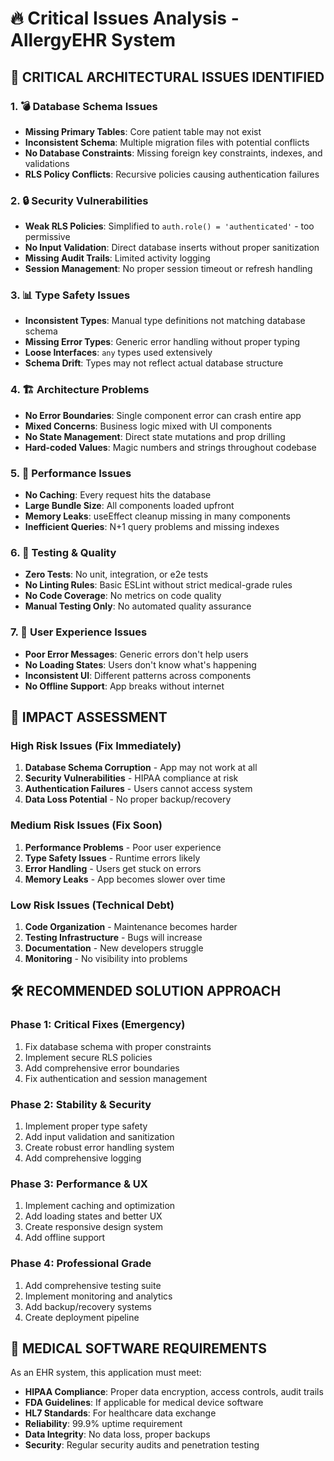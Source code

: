 # 🔥 Critical Issues Analysis - AllergyEHR System

## 🚨 **CRITICAL ARCHITECTURAL ISSUES IDENTIFIED**

### **1. 💣 Database Schema Issues**
- **Missing Primary Tables**: Core patient table may not exist
- **Inconsistent Schema**: Multiple migration files with potential conflicts
- **No Database Constraints**: Missing foreign key constraints, indexes, and validations
- **RLS Policy Conflicts**: Recursive policies causing authentication failures

### **2. 🔒 Security Vulnerabilities**
- **Weak RLS Policies**: Simplified to `auth.role() = 'authenticated'` - too permissive
- **No Input Validation**: Direct database inserts without proper sanitization
- **Missing Audit Trails**: Limited activity logging
- **Session Management**: No proper session timeout or refresh handling

### **3. 📊 Type Safety Issues**
- **Inconsistent Types**: Manual type definitions not matching database schema
- **Missing Error Types**: Generic error handling without proper typing
- **Loose Interfaces**: `any` types used extensively
- **Schema Drift**: Types may not reflect actual database structure

### **4. 🏗️ Architecture Problems**
- **No Error Boundaries**: Single component error can crash entire app
- **Mixed Concerns**: Business logic mixed with UI components
- **No State Management**: Direct state mutations and prop drilling
- **Hard-coded Values**: Magic numbers and strings throughout codebase

### **5. 🚀 Performance Issues**
- **No Caching**: Every request hits the database
- **Large Bundle Size**: All components loaded upfront
- **Memory Leaks**: useEffect cleanup missing in many components
- **Inefficient Queries**: N+1 query problems and missing indexes

### **6. 🧪 Testing & Quality**
- **Zero Tests**: No unit, integration, or e2e tests
- **No Linting Rules**: Basic ESLint without strict medical-grade rules
- **No Code Coverage**: No metrics on code quality
- **Manual Testing Only**: No automated quality assurance

### **7. 📱 User Experience Issues**
- **Poor Error Messages**: Generic errors don't help users
- **No Loading States**: Users don't know what's happening
- **Inconsistent UI**: Different patterns across components
- **No Offline Support**: App breaks without internet

## 🎯 **IMPACT ASSESSMENT**

### **High Risk Issues (Fix Immediately)**
1. **Database Schema Corruption** - App may not work at all
2. **Security Vulnerabilities** - HIPAA compliance at risk
3. **Authentication Failures** - Users cannot access system
4. **Data Loss Potential** - No proper backup/recovery

### **Medium Risk Issues (Fix Soon)**
1. **Performance Problems** - Poor user experience
2. **Type Safety Issues** - Runtime errors likely
3. **Error Handling** - Users get stuck on errors
4. **Memory Leaks** - App becomes slower over time

### **Low Risk Issues (Technical Debt)**
1. **Code Organization** - Maintenance becomes harder
2. **Testing Infrastructure** - Bugs will increase
3. **Documentation** - New developers struggle
4. **Monitoring** - No visibility into problems

## 🛠️ **RECOMMENDED SOLUTION APPROACH**

### **Phase 1: Critical Fixes (Emergency)**
1. Fix database schema with proper constraints
2. Implement secure RLS policies
3. Add comprehensive error boundaries
4. Fix authentication and session management

### **Phase 2: Stability & Security**
1. Implement proper type safety
2. Add input validation and sanitization
3. Create robust error handling system
4. Add comprehensive logging

### **Phase 3: Performance & UX**
1. Implement caching and optimization
2. Add loading states and better UX
3. Create responsive design system
4. Add offline support

### **Phase 4: Professional Grade**
1. Add comprehensive testing suite
2. Implement monitoring and analytics
3. Add backup/recovery systems
4. Create deployment pipeline

## 🏥 **MEDICAL SOFTWARE REQUIREMENTS**

As an EHR system, this application must meet:
- **HIPAA Compliance**: Proper data encryption, access controls, audit trails
- **FDA Guidelines**: If applicable for medical device software
- **HL7 Standards**: For healthcare data exchange
- **Reliability**: 99.9% uptime requirement
- **Data Integrity**: No data loss, proper backups
- **Security**: Regular security audits and penetration testing